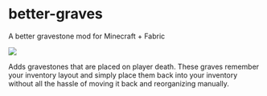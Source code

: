 # better-graves
A better gravestone mod for Minecraft + Fabric

[![](http://cf.way2muchnoise.eu/title/360599_%20_%20on%20CurseForge.svg)](https://www.curseforge.com/minecraft/mc-mods/better-graves)

Adds gravestones that are placed on player death. These graves
remember your inventory layout and simply place them back into your
inventory without all the hassle of moving it back and reorganizing
manually.
